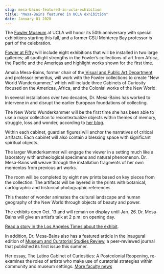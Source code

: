 ```yaml
---
slug: mesa-bains-featured-in-ucla-exhibition
title: "Mesa-Bains featured in UCLA exhibition"
date: January 01 2020
---
```


  
<p>
  The <a href="https://www.fowler.ucla.edu/">Fowler Museum</a> at UCLA will honor
  its 50th anniversary with special exhibitions starting this fall, and a former
  CSU Monterey Bay professor is part of the celebration.
</p>
<p>
  <a
    href="https://www.fowler.ucla.edu/exhibitions/fowler-at-fifty-new-world-wunderkammer"
    >Fowler at Fifty</a
  >
  will include eight exhibitions that will be installed in two large galleries;
  all spotlight strengths in the Fowler’s collections of art from Africa, the
  Pacific and the Americas and highlight works shown for the first time.
</p>
<p>
  Amalia Mesa-Bains, former chair of the<a href="https://csumb.edu/art">
    Visual and Public Art Department</a
  >
  and professor emeritus, will work with the Fowler collections to create "New
  World Wunderkammer," which will include three Cabinets of Curiosity focused on
  the Americas, Africa, and the Colonial works of the New World.
</p>
<p>
  In several installations over two decades, Dr. Mesa-Bains has worked to
  intervene in and disrupt the earlier European foundations of collecting.
</p>
<p>
  The New World Wunderkammer will be the first time she has been able to use a
  major collection to recontextualize objects within themes of memory, struggle,
  loss and wonder, according to
  <a href="https://wunderkammern1.wordpress.com/about-news/amalia-mesa-bains/"
    >her blog</a
  >.
</p>
<p>
  Within each cabinet, guardian figures will anchor the narratives of critical
  artifacts. Each cabinet will also contain a blessing space with significant
  spiritual objects.
</p>
<p>
  The larger Wunderkammer will engage the viewer in a setting much like a
  laboratory with archeological specimens and natural phenomenon. Dr. Mesa-Bains
  will weave through the installation fragments of her own mementos from
  previous art works.
</p>
<p>
  The room will be completed by eight new prints based on key pieces from the
  collection. The artifacts will be layered in the prints with botanical,
  cartographic and historical photographic references.
</p>
<p>
  This theater of wonder animates the cultural landscape and human geography of
  the New World through objects of beauty and power.
</p>
<p>
  The exhibits open Oct. 13 and will remain on display until Jan. 26. Dr.
  Mesa-Bains will give an artist’s talk at 2 p.m. on opening day.
</p>
<p>
  <a
    href="https://www.latimes.com/entertainment/arts/culture/la-et-cm-ucla-fowler-museum-50-20130929,0,1482903.story"
    >Read a story in the Los Angeles Times about the exhibit</a
  >.
</p>
<p>
  In addition, Dr. Mesa-Bains also has a featured article in the inaugural
  edition of
  <a href="https://macs-review.com/">Museum and Curatorial Studies Review</a>, a
  peer-reviewed journal that published its first issue this summer.
</p>
<p>
  Her essay, The Latino Cabinet of Curiosities: A Postcolonial Reopening,
  re-examines the roles of artists who make use of curatorial strategies within
  community and museum settings.
  <a href="https://news.csumb.edu/news/2013/jan/31/faculty-highlights"
    >More faculty news</a
  >
</p>
 
